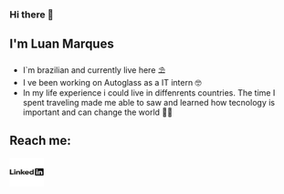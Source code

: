 ### Hi there 👋
## I'm Luan Marques
- I`m brazilian and currently live here :parasol_on_ground:
- I ve been working on Autoglass as a IT intern 	:nerd_face:
- In my life experience i could live in diffenrents countries. The time I spent traveling made me able to saw and learned how tecnology is important and can change the world :flight_departure::flight_arrival:

## Reach me:
<a href=https://www.linkedin.com/in/luan-marques-0154b313b/ target="_blank">
<img align="center" alt="LuanMarques-Linkedin" height="50" width="60" src="https://raw.githubusercontent.com/devicons/devicon/master/icons/linkedin/linkedin-plain-wordmark.svg" style="max-width:100%;">
</a>
